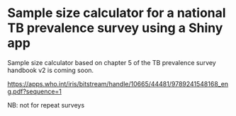 # Sample size calculator for a national TB prevalence survey using a Shiny app

Sample size calculator based on chapter 5 of the TB prevalence survey handbook v2 is coming soon.

https://apps.who.int/iris/bitstream/handle/10665/44481/9789241548168_eng.pdf?sequence=1

NB: not for repeat surveys
